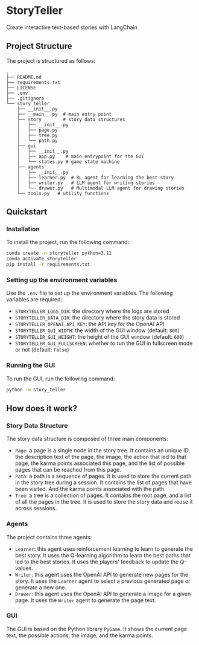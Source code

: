 # StoryTeller
Create interactive text-based stories with LangChain


## Project Structure

The project is structured as follows:

```
.
├── README.md
├── requirements.txt
├── LICENSE
├── .env
├── .gitignore
└── story_teller
    ├── __init__.py
    ├── __main__.py  # main entry point
    ├── story        # story data structures
    │   ├── __init__.py 
    │   ├── page.py
    │   ├── tree.py
    │   └── path.py
    ├── gui 
    │   ├── __init__.py
    │   ├── app.py    # main entrypoint for the GUI
    │   └── states.py # game state machine
    ├── agents  
    │   ├── __init__.py
    │   ├── learner.py  # RL agent for learning the best story
    │   ├── writer.py   # LLM agent for writing stories
    │   └── drawer.py   # Multimodal LLM agent for drawing stories
    └── tools.py   # utility functions
```

## Quickstart

### Installation

To install the project, run the following command:

```bash
conda create -n storyteller python=3.11
conda activate storyteller
pip install -r requirements.txt
```

### Setting up the environment variables

Use the `.env` file to set up the environment variables. The following variables are required:

- `STORYTELLER_LOGS_DIR`: the directory where the logs are stored
- `STORYTELLER_DATA_DIR`: the directory where the story data is stored
- `STORYTELLER_OPENAI_API_KEY`: the API key for the OpenAI API
- `STORYTELLER_GUI_WIDTH`: the width of the GUI window (default: `800`)
- `STORYTELLER_GUI_HEIGHT`: the height of the GUI window (default: `600`)
- `STORYTELLER_GUI_FULLSCREEN`: whether to run the GUI in fullscreen mode or not (default: `False`)

### Running the GUI

To run the GUI, run the following command:

```bash
python -m story_teller
```

## How does it work?

### Story Data Structure

The story data structure is composed of three main components:

- `Page`: a page is a single node in the story tree. It contains an unique ID, the description text of the page, the image, the action that led to that page, the karma points associated this page, and the list of possible pages that can be reached from this page.
- `Path`: a path is a sequence of pages. It is used to store the current path in the story tree during a session. It contains the list of pages that have been visited. And the karma points associated with the path.
- `Tree`: a tree is a collection of pages. It contains the root page, and a list of all the pages in the tree. It is used to store the story data and reuse it across sessions.


### Agents

The project contains three agents:

- `Learner`: this agent uses reinforcement learning to learn to generate the best story. It uses the Q-learning algorithm to learn the best paths that led to the best stories. It uses the players' feedback to update the Q-values.
- `Writer`: this agent uses the OpenAI API to generate new pages for the story. It uses the `Learner` agent to select a previous generated page or generate a new one.
- `Drawer`: this agent uses the OpenAI API to generate a image for a given page. It uses the `Writer` agent to generate the page text.


### GUI

The GUI is based on the Python library `PyGame`. It shows the current page text, the possible actions, the image, and the karma points.

